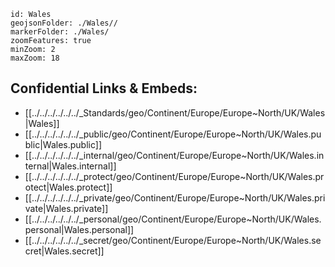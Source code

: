 
```leaflet
id: Wales
geojsonFolder: ./Wales//
markerFolder: ./Wales/
zoomFeatures: true 
minZoom: 2 
maxZoom: 18
```


## Confidential Links & Embeds: 
- [[../../../../../../_Standards/geo/Continent/Europe/Europe~North/UK/Wales|Wales]] 
- [[../../../../../../_public/geo/Continent/Europe/Europe~North/UK/Wales.public|Wales.public]] 
- [[../../../../../../_internal/geo/Continent/Europe/Europe~North/UK/Wales.internal|Wales.internal]] 
- [[../../../../../../_protect/geo/Continent/Europe/Europe~North/UK/Wales.protect|Wales.protect]] 
- [[../../../../../../_private/geo/Continent/Europe/Europe~North/UK/Wales.private|Wales.private]] 
- [[../../../../../../_personal/geo/Continent/Europe/Europe~North/UK/Wales.personal|Wales.personal]] 
- [[../../../../../../_secret/geo/Continent/Europe/Europe~North/UK/Wales.secret|Wales.secret]] 
